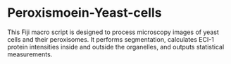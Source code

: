# Peroxismoein-Yeast-cells
This Fiji macro script is designed to process microscopy images of yeast cells and their peroxisomes. It performs segmentation, calculates ECI-1 protein intensities inside and outside the organelles, and outputs statistical measurements.

